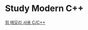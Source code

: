 # Study Modern C++
[힙 메모리 사용 C/C++](https://github.com/MIN-JU-CHO/StudyModernCpp/DifferenceOfUsingHeap.md)